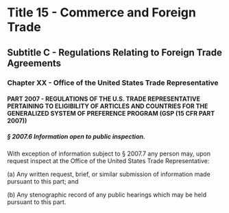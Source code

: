 
# Title 15 - Commerce and Foreign Trade
## Subtitle C - Regulations Relating to Foreign Trade Agreements
### Chapter XX - Office of the United States Trade Representative
#### PART 2007 - REGULATIONS OF THE U.S. TRADE REPRESENTATIVE PERTAINING TO ELIGIBILITY OF ARTICLES AND COUNTRIES FOR THE GENERALIZED SYSTEM OF PREFERENCE PROGRAM (GSP (15 CFR PART 2007))
##### § 2007.6 Information open to public inspection.

With exception of information subject to § 2007.7 any person may, upon request inspect at the Office of the United States Trade Representative:

(a) Any written request, brief, or similar submission of information made pursuant to this part; and

(b) Any stenographic record of any public hearings which may be held pursuant to this part.
